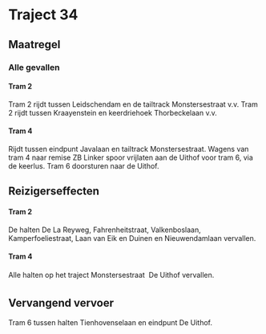 # Traject 34
## Maatregel
### Alle gevallen

#### Tram 2
Tram 2 rijdt tussen Leidschendam en de tailtrack Monstersestraat v.v.
Tram 2 rijdt tussen Kraayenstein en keerdriehoek Thorbeckelaan v.v.

#### Tram 4
Rijdt tussen eindpunt Javalaan en tailtrack Monstersestraat.
Wagens van tram 4 naar remise ZB
Linker spoor vrijlaten aan de Uithof voor tram 6, via de keerlus.
Tram 6 doorsturen naar de Uithof.

## Reizigerseffecten

#### Tram 2
De halten De La Reyweg, Fahrenheitstraat, Valkenboslaan, Kamperfoeliestraat, Laan van Eik en Duinen en Nieuwendamlaan vervallen.

#### Tram 4
Alle halten op het traject Monstersestraat  De Uithof vervallen.

## Vervangend vervoer
Tram 6 tussen halten Tienhovenselaan en eindpunt De Uithof.